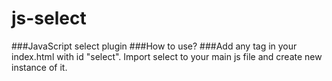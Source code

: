 # js-select
###JavaScript select plugin
###How to use?
###Add any tag in your index.html with id "select". Import select to your main js file and create new instance of it.
